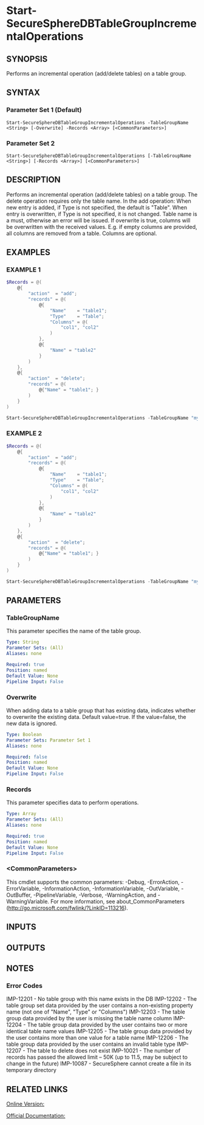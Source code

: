﻿# Start-SecureSphereDBTableGroupIncrementalOperations

## SYNOPSIS
Performs an incremental operation (add/delete tables) on a table group.

## SYNTAX

### Parameter Set 1 (Default)
```
Start-SecureSphereDBTableGroupIncrementalOperations -TableGroupName <String> [-Overwrite] -Records <Array> [<CommonParameters>]
```

### Parameter Set 2
```
Start-SecureSphereDBTableGroupIncrementalOperations [-TableGroupName <String>] [-Records <Array>] [<CommonParameters>]
```

## DESCRIPTION
Performs an incremental operation (add/delete tables) on a table group. The delete operation requires only the table name.
In the add operation:
When new entry is added, if Type is not specified, the default is "Table".
When entry is overwritten, if Type is not specified, it is not changed.
Table name is a must, otherwise an error will be issued.
If overwrite is true, columns will be overwritten with the received values. E.g. if empty columns are provided, all columns are removed from a table.
Columns are optional.

## EXAMPLES

### EXAMPLE 1

```powershell
$Records = @(
    @{
        "action"  = "add";
        "records" = @(
            @{
                "Name"    = "table1";
                "Type"    = "Table";
                "Columns" = @(
                    "col1", "col2"
                )
            },
            @{
                "Name" = "table2"
            }
        )
    },
    @{
        "action"  = "delete";
        "records" = @(
            @{"Name" = "table1"; }
        )
    }
)

Start-SecureSphereDBTableGroupIncrementalOperations -TableGroupName "my_table_group" -Overwrite $false -Records $Records
```

### EXAMPLE 2

```powershell
$Records = @(
    @{
        "action"  = "add";
        "records" = @(
            @{
                "Name"    = "table1";
                "Type"    = "Table";
                "Columns" = @(
                    "col1", "col2"
                )
            },
            @{
                "Name" = "table2"
            }
        )
    },
    @{
        "action"  = "delete";
        "records" = @(
            @{"Name" = "table1"; }
        )
    }
)

Start-SecureSphereDBTableGroupIncrementalOperations -TableGroupName "my_table_group" -Records $Records
```

## PARAMETERS

### TableGroupName
This parameter specifies the name of the table group.

```yaml
Type: String
Parameter Sets: (All)
Aliases: none

Required: true
Position: named
Default Value: None
Pipeline Input: False
```

### Overwrite
When adding data to a table group that has existing data, indicates whether to overwrite the existing data. Default value=true. If the value=false, the new data is ignored.

```yaml
Type: Boolean
Parameter Sets: Parameter Set 1
Aliases: none

Required: false
Position: named
Default Value: None
Pipeline Input: False
```

### Records
This parameter specifies data to perform operations.

```yaml
Type: Array
Parameter Sets: (All)
Aliases: none

Required: true
Position: named
Default Value: None
Pipeline Input: False
```

### \<CommonParameters\>
This cmdlet supports the common parameters: -Debug, -ErrorAction, -ErrorVariable, -InformationAction, -InformationVariable, -OutVariable, -OutBuffer, -PipelineVariable, -Verbose, -WarningAction, and -WarningVariable. For more information, see about_CommonParameters (http://go.microsoft.com/fwlink/?LinkID=113216).

## INPUTS

## OUTPUTS

## NOTES

### Error Codes
IMP-12201 - No table group with this name exists in the DB
IMP-12202 - The table group set data provided by the user contains a non-existing property name (not one of "Name", "Type" or "Columns")
IMP-12203 - The table group data provided by the user is missing the table name column
IMP-12204 - The table group data provided by the user contains two or more identical table name values
IMP-12205 - The table group data provided by the user contains more than one value for a table name
IMP-12206 - The table group data provided by the user contains an invalid table type
IMP-12207 - The table to delete does not exist
IMP-10021 - The number of records has passed the allowed limit – 50K (up to 11.5, may be subject to change in the future)
IMP-10087 - SecureSphere cannot create a file in its temporary directory

## RELATED LINKS

[Online Version:](https://github.com/akshinmustafayev/Documentation/MD)

[Official Documentation:](https://docs.imperva.com/bundle/v13.6-api-reference-guide/page/61941.htm)



